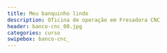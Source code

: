 ```yaml
---
title: Meu banquinho lindo
description: Oficina de operação em Fresadora CNC
header: banco-cnc_00.jpg
categories: curso
swipebox: banco-cnc_
---
```

